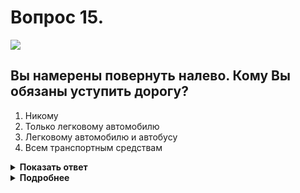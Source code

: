 # Вопрос 15.

![](https://s.drom.ru/i24228/pdd/tickets/2016/1543885216.jpg)

## Вы намерены повернуть налево. Кому Вы обязаны уступить дорогу?

1. Никому
2. Только легковому автомобилю
3. Легковому автомобилю и автобусу
4. Всем транспортным средствам

<details>
<summary><b>Показать ответ</b></summary>
Правильный ответ: 2
</details>
<details>
<summary><b>Подробнее</b></summary>
Перекрёсток неравнозначный. Транспортные средства, находящиеся на главной дороге, имеют преимущество. Между собой руководствуются «правилом правой руки». После их проезда, руководствуясь тем же правилом, проедут транспортные средства, находящиеся на второстепенной дороге. Первым проезжает перекрёсток легковой автомобиль, Вы - вторым, мотоциклист - третьим, автобус - последним.
(Пункты 13.9, 13.10, 13.11 ПДД)
</details>